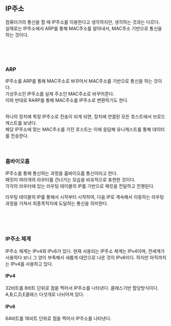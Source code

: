 ## IP주소

컴퓨터가의 통신을 할 때 IP주소를 이용한다고 생각하지만, 생각하는 것과는 다르다.<br>
실제로는 IP주소에서 ARP를 통해 MAC주소를 알아내서, MAC주소 기반으로 통신을 하는 것이다.

<br>
<br>
<br>


### ARP
IP주소를 ARP를 통해 MAC주소로 바꾸어서 MAC주소를 기반으로 통신을 하는 것이다.<br>
가상주소인 IP주소를 실제 주소인 MAC주소로 바꾸어준다.<br>
이와 반대로 RARP를 통해 MAC주소를 IP주소로 변환하기도 한다.

<br>
하나의 장치에 특정 IP주소로 전송이 되게 되면, 장치에 연결된 모든 호스트에서 브로드캐스트를 보낸다. <br>
해당 IP주소에 맞는 MAC주소를 가진 호스트는 이에 응답해 유니캐스트를 통해 데이터를 전송한다.    


<br>
<br>
<br>

### 홉바이오홉
IP주소를 통해 통신하는 과정을 홉바이오홉 통신이라고 한다.<br>
패킷이 여러개의 라우터를 건너가는 모습을 비유적으로 표현한 것이다.<br>
각각의 라우터에 있는 라우팅 테이블의 IP를 기반으로 패킷을 전달하고 진행된다.

라우팅 테이블의 IP를 통해서 시작부터 시작하여, 다음 IP로 계속해서 이동하는 라우팅과정을 거쳐서 최종목적지에 도달하는 통신을 의미한다.


<br>
<br>
<br>

### IP주소 체계
IP주소 체계는 IPv4와 IPv6가 있다.
현재 사용되는 IP주소 체계는 IPv4이며, 전세계가 사용하다 보니 그 양이 부족해서 새롭게 대안으로 나온 것이 IPv6이다.
하지만 아직까지는 IPv4를 사용하고 있다.

#### IPv4
32비트를 8비트 단위로 점을 찍어서 IP주소를 나타낸다.
클래스기반 할당방식이다. A,B,C,D,E클래스 다섯개로 나뉘어져 있다.


#### IPv6
64비트를 16비트 단위로 점을 찍어서 IP주소를 나타낸다.
